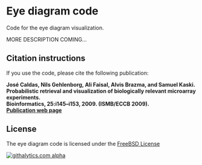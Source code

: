 # Eye diagram code

Code for the eye diagram visualization. 

MORE DESCRIPTION COMING...

## Citation instructions

If you use the code, please cite the following publication:

**José Caldas, Nils Gehlenborg, Ali Faisal, Alvis Brazma, and Samuel Kaski.**<br>
**Probabilistic retrieval and visualization of biologically relevant microarray experiments.**<br>
**Bioinformatics, 25:i145–i153, 2009. (ISMB/ECCB 2009).**<br>
**[Publication web page](http://bioinformatics.oxfordjournals.org/content/25/12/i145.full)**

## License

The eye diagram code is licensed under the [FreeBSD License](https://raw.github.com/ouzor/eyediagram/master/LICENSE)

[![githalytics.com alpha](https://cruel-carlota.pagodabox.com/c29d0ce83b197b24a80045b4f5e0640f "githalytics.com")](http://githalytics.com/ouzor/eyediagram)
